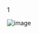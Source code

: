 1


![image](https://media1-production-mightynetworks.imgix.net/asset/55982895/Capture111.JPG?ixlib=rails-4.2.0&fm=jpg&q=75&auto=format&w=1400&h=1400&fit=max&impolicy=ResizeCrop&constraint=downsize&aspect=fit)
